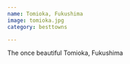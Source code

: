 ```yaml
---
name: Tomioka, Fukushima
image: tomioka.jpg
category: besttowns

---
```


The once beautiful Tomioka, Fukushima